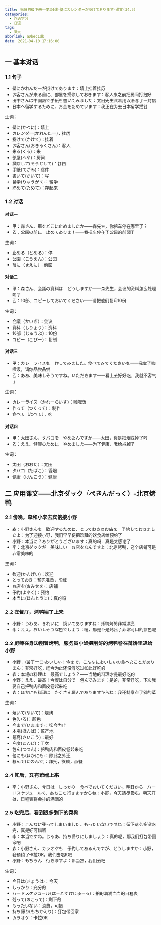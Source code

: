 ```yaml
---
title: 标日初级下册——第34课-壁にカレンダーが掛けてあります-课文(34.6)
categories:
  - 外语学习
  - 日语
tags:
  - 课文
abbrlink: a0bec1db
date: 2021-04-10 17:16:00
---
```

## 一 基本对话

### 1.1 句子

* 壁にかれんだーが掛けてあります：墙上挂着挂历
* お客さんが来る前に、部屋を掃除しておきます：客人来之前把房间打扫好
* 田中さんは中国語で手紙を書いてみました：太田先生试着用汉语写了一封信
* 日本へ留学するために、お金をためています：我正在为去日本留学攒钱

<!--more-->

生词：

* 壁に(かべに)：墙上
* カレンダー(かれんだー)：挂历
* 掛けて(かけて)：挂着
* お客さん(おきゃくさん)：客人
* 来る(くる)：来
* 部屋(へや)：房间
* 掃除して(そうじして)：打扫
* 手紙(てがみ)：信件
* 書いて(かいて)：写
* 留学(りゅうがく)：留学
* 貯めて(ためて)：存起来

### 1.2 对话

#### 对话一

* 甲：森さん、車をどこに止めましたか——森先生，你把车停在哪里了？
* 乙：公園の前に　止めてあります——我把车停在了公园的前面了

生词：

* 止める（とめる）：停
* 公園（こうえん）：公园
* 前に（まえに）：前面

####  对话二

* 甲：森さん、会議の資料は　どうしますか——森先生，会议的资料怎么处理呢？
* 乙：10部、コピーしておいてください——请把他们复印10份

生词：

* 会議（かいぎ）：会议
* 資料（しりょう）：资料
* 10部（じゅうぶ）：10份
* コピー（こぴー）：复制

####  对话三

* 甲：カレーライスを　作ってみました。食べてみてくださいを——我做了咖喱饭，请你品尝品尝
* 乙：ああ、美味しそうですね。いただきます——看上去好好吃，我就不客气了

生词：

* カレーライス（かれーらいす）：咖喱饭
* 作って（つくって）：制作
* 食べて（たべて）：吃

####  对话四

* 甲：太田さん、タバコを　やめたんですか——太田，你是把烟戒掉了吗
* 乙：ええ、健康のために　やめました——为了健康，我给戒掉了

生词：

* 太田（おおた）：太田
* タバコ（たばこ）：香烟
* 健康（けんこう）：健康

## 二 应用课文——北京ダック（ぺきんだっく）-北京烤鸭

### 2.1 傍晚，森和小李去宾馆接小野

* 森：小野さんを　歓迎するために、とっておきのお店を　予約しておきましたよ：为了迎接小野，我们早早便把珍藏的饮食店给预约了
* 小野：本当に？ありがとうございます：真的吗，真是太感谢了
* 李：北京ダックが　美味しい　お店をなんですよ：北京烤鸭，这个店铺可是非常美味的

生词：

* 歓迎(かんげい)：欢迎
* とっておき：预先准备，珍藏
* お店を(おみせを)：店铺
* 予約(よやく)：预约
* 本当に(ほんとうに)：真的吗

### 2.2 在餐厅，烤鸭端了上来

* 小野：うわあ、きれいに　焼いてありますね：烤鸭烤的非常漂亮
* 李：ええ。おいしそうな色でしょう：嗯，那是不是烤出了非常可口的颜色呢

### 2.3 厨师在身边削着烤鸭，服务员小姐把削好的烤鸭卷在薄饼里递给小野

* 小野：(尝了一口)おいしい！今まで、こんなにおいしいの食べたこと~~が~~ありまん：非常好吃，迄今为止还没有吃过如此好吃的
* 森：本場の料理は　最高でしょう？——当地的料理才是最好吃的
* 小野：ええ、最高！今度は自分で　包んでみます：是的，非常好吃，下次我要自己把鸭肉和面皮卷起来吃
* 森：ほかにも料理は　たくさん頼んでありますからね：我还特意点了别的菜

生词：

* 焼いて(やいて)：烧烤
* 色(いろ)：颜色
* 今まで(いままで)：迄今为止
* 本場(ほんば)：原产地
* 最高(さいこう)：最好
* 今度(こんど)：下次
* 包ん(つつん)：把鸭肉和面皮卷起来吃
* 他にも(ほかにも)：除此之外还
* 頼んで(たのんで)：拜托，依赖，点餐

### 2.4 其后，又有菜端上来

* 李：小野さん、今日は　しっかり　食べでおいてください。明日から　ハードスケジュールで、あちこち行きますからね：小野，今天请尽管吃，明天开始，日程表将会排的满满的

### 2.5 吃完后，看到很多剩下的菜肴

* 小野：こんなに残ってしまいました。もったいないですね：留下这么多没吃完，真是好可惜啊
* 李：本当ですね。じゃあ、持ち帰りにしましょう：真的呢，那我们打包带回家吧
* 森：小野さん、カラオケも　予約してあるんですが、どうしますか：小野，我预约了卡拉OK，我们去唱K吧
* 小野：もちろん　行きますよ：那当然，我们去吧

生词：

* 今日は(きょうは)：今天
* しっかり：充分的
* ハードスケジュール(はーどすけじゅーる)：拍的满满当当的日程表
* 残って(のこって)：剩下的
* もったいない：浪费，可惜
* 持ち帰り(もちかえり)：打包带回家
* カラオケ：卡拉OK